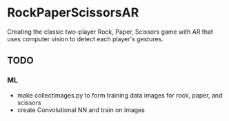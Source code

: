 # RockPaperScissorsAR
Creating the classic two-player Rock, Paper, Scissors game with AR that uses computer vision to detect each player's gestures. 

## TODO
### ML
- make collectImages.py to form training data images for rock, paper, and scissors
- create Convolutional NN and train on images
